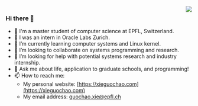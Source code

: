 <img align="right" src="https://github-readme-stats.vercel.app/api?username=XieGuochao&hide_title=true&show_icons=true&hide_border=true&theme=radical" />

### Hi there 👋

- 🏫 I'm a master student of computer science at EPFL, Switzerland.
- 🔭 I was an intern in Oracle Labs Zurich.
- 🌱 I’m currently learning computer systems and Linux kernel.
- 👯 I’m looking to collaborate on systems programming and research.
- 🤔 I’m looking for help with potential systems research and industry internship.
- 💬 Ask me about life, application to graduate schools, and programming!
- 📫 How to reach me:
  - My personal website: [https://xieguochao.com](https://xieguochao.com)
  - My email address: [guochao.xie@epfl.ch](mailto://guochao.xie@epfl.ch)

<!--
**XieGuochao/XieGuochao** is a ✨ _special_ ✨ repository because its `README.md` (this file) appears on your GitHub profile.

Here are some ideas to get you started:

- 🔭 I’m currently working on ...
- 🌱 I’m currently learning ...
- 👯 I’m looking to collaborate on ...
- 🤔 I’m looking for help with ...
- 💬 Ask me about ...
- 📫 How to reach me: ...
- 😄 Pronouns: ...
- ⚡ Fun fact: ...
-->
